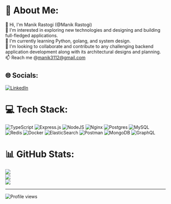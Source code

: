 # :dizzy: About Me:
:wave: Hi, I'm Manik Rastogi (@Manik Rastogi)<br>:eyes: I'm interested in exploring new technologies and designing and building full-fledged applications.<br>:seedling: I'm currently learning Python, golang, and system design.<br>:revolving_hearts:️ I'm looking to collaborate and contribute to any challenging backend application development along with its architectural designs and planning.<br>:mailbox: Reach me @manik3112@gmail.com


## :globe_with_meridians: Socials:
[![LinkedIn](https://img.shields.io/badge/LinkedIn-%230077B5.svg?logo=linkedin&logoColor=white)](https://linkedin.com/in/manik3112) 

# :computer: Tech Stack:
![TypeScript](https://img.shields.io/badge/typescript-%23007ACC.svg?style=for-the-badge&logo=typescript&logoColor=white) ![Express.js](https://img.shields.io/badge/express.js-%23404d59.svg?style=for-the-badge&logo=express&logoColor=%2361DAFB) ![NodeJS](https://img.shields.io/badge/node.js-6DA55F?style=for-the-badge&logo=node.js&logoColor=white) ![Nginx](https://img.shields.io/badge/nginx-%23009639.svg?style=for-the-badge&logo=nginx&logoColor=white) ![Postgres](https://img.shields.io/badge/postgres-%23316192.svg?style=for-the-badge&logo=postgresql&logoColor=white) ![MySQL](https://img.shields.io/badge/mysql-%2300f.svg?style=for-the-badge&logo=mysql&logoColor=white) ![Redis](https://img.shields.io/badge/redis-%23DD0031.svg?style=for-the-badge&logo=redis&logoColor=white) ![Docker](https://img.shields.io/badge/docker-%230db7ed.svg?style=for-the-badge&logo=docker&logoColor=white) ![ElasticSearch](https://img.shields.io/badge/-ElasticSearch-005571?style=for-the-badge&logo=elasticsearch) ![Postman](https://img.shields.io/badge/Postman-FF6C37?style=for-the-badge&logo=postman&logoColor=white) ![MongoDB](https://img.shields.io/badge/MongoDB-%234ea94b.svg?style=for-the-badge&logo=mongodb&logoColor=white) ![GraphQL](https://img.shields.io/badge/-GraphQL-E10098?style=for-the-badge&logo=graphql&logoColor=white)
# :bar_chart: GitHub Stats:
![](https://github-readme-stats.vercel.app/api?username=manik3112&theme=dark&hide_border=false&include_all_commits=true&count_private=true&show=reviews,discussions_started,discussions_answered,prs_merged,prs_merged_percentage&show_icons=true)<br/>
![](https://github-readme-streak-stats.herokuapp.com/?user=manik3112&theme=dark&hide_border=false)<br/>
![](https://github-readme-stats.vercel.app/api/top-langs/?username=manik3112&theme=dark&hide_border=false&include_all_commits=true&count_private=true&layout=compact)

---
![Profile views](https://visitor-badge.laobi.icu/badge?page_id=manik3112.manik3112&title=Profile%20Views&style=flat&color=blue)

